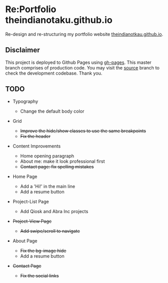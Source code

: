 # Re:Portfolio theindianotaku.github.io

Re-design and re-structuring my portfolio website [theindianotkau.github.io](https://theindianotkau.github.io/).

## Disclaimer

This project is deployed to Github Pages using [gh-pages](https://www.npmjs.com/package/gh-pages). This master branch comprises of production code.
You may visit the [source](https://github.com/theindianotaku/theindianotaku.github.io/tree/source) branch to check the development codebase. Thank you.

## TODO

- Typography
  - Change the default body color

- Grid
  - ~~Improve the hide/show classes to use the same breakpoints~~
  - ~~Fix the header~~

- Content Improvements
  - Home opening paragraph
  - About me: make it look professional first
  - ~~Contact page: fix spelling mistakes~~

- Home Page
  - Add a 'Hi!' in the main line
  - Add a resume button

- Project-List Page
  - Add Qiosk and Abra Inc projects

- ~~Project-View Page~~
  - ~~Add swipe/scroll to navigate~~

- About Page
  - ~~Fix the bg-image hide~~
  - Add a resume button

- ~~Contact Page~~
  - ~~Fix the social links~~
